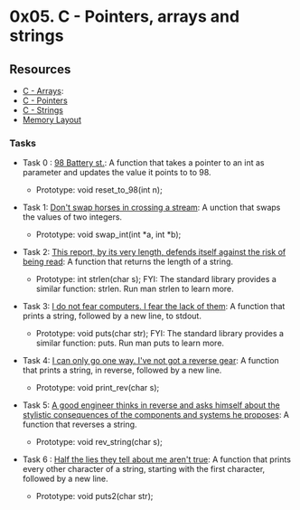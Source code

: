 # 0x05. C - Pointers, arrays and strings
## Resources
+ [C - Arrays](https://www.tutorialspoint.com/cprogramming/c_arrays.htm):
+ [C - Pointers](https://www.tutorialspoint.com/cprogramming/c_pointers.htm)
+ [C - Strings](https://www.tutorialspoint.com/cprogramming/c_strings.htm)
+ [Memory Layout](https://aticleworld.com/memory-layout-of-c-program/)

### Tasks
+ Task 0 : [98 Battery st.](https://github.com/Hiluhree/alx-low_level_programming/blob/master/0x05-pointers_arrays_strings/0-reset_to_98.c): A function that takes a pointer to an int as parameter and updates the value it points to to 98.</br>
	+ Prototype: void reset_to_98(int n);
+ Task 1: [Don't swap horses in crossing a stream](https://github.com/Hiluhree/alx-low_level_programming/blob/master/0x05-pointers_arrays_strings/1-swap.c): A unction that swaps the values of two integers.
	+ Prototype: void swap_int(int *a, int *b);
+ Task 2: [This report, by its very length, defends itself against the risk of being read](https://github.com/Hiluhree/alx-low_level_programming/blob/master/0x05-pointers_arrays_strings/2-strlen.c): A function that returns the length of a string.

	+ Prototype: int strlen(char s);
FYI: The standard library provides a similar function: strlen. Run man strlen to learn more.
+ Task 3: [I do not fear computers. I fear the lack of them](https://github.com/Hiluhree/alx-low_level_programming/blob/master/0x05-pointers_arrays_strings/3-puts.c): A function that prints a string, followed by a new line, to stdout.
	+ Prototype: void puts(char str);
FYI: The standard library provides a similar function: puts. Run man puts to learn more.
+ Task 4: [I can only go one way. I've not got a reverse gear](https://github.com/Hiluhree/alx-low_level_programming/blob/master/0x05-pointers_arrays_strings/4-print_rev.c): A function that prints a string, in reverse, followed by a new line.
	+ Prototype: void print_rev(char s);
+ Task 5: [A good engineer thinks in reverse and asks himself about the stylistic consequences of the components and systems he proposes](https://github.com/Hiluhree/alx-low_level_programming/blob/master/0x05-pointers_arrays_strings/5-rev_string.c): A function that reverses a string.
	+ Prototype: void rev_string(char s);
+ Task 6 : [Half the lies they tell about me aren't true](): A function that prints every other character of a string, starting with the first character, followed by a new line.
	+ Prototype: void puts2(char str);
